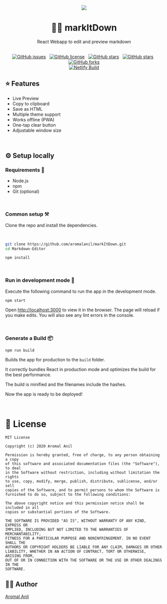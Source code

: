 
<div align="center">
<img src="https://raw.githubusercontent.com/aromalanil/markItDown/master/art/github_preview.webp" />
<h1>✍🏻 markItDown</h1>
<p>React Webapp to edit and preview markdown<p/><br/>
<a href="https://github.com/aromalanil/markItDown/issues"><img alt="GitHub issues" src="https://img.shields.io/github/issues/aromalanil/markItDown?style=for-the-badge"></a>&nbsp;&nbsp;
<a href="https://github.com/aromalanil/markItDown/blob/master/LICENSE"><img alt="GitHub license" src="https://img.shields.io/github/license/aromalanil/markItDown?style=for-the-badge"></a>&nbsp;&nbsp;
<a href="https://github.com/aromalanil/markItDown/stargazers"><img alt="GitHub stars" src="https://img.shields.io/github/stars/aromalanil/markItDown?style=for-the-badge"></a>&nbsp;&nbsp;
<a href="https://github.com/aromalanil/markItDown"><img alt="GitHub stars" src="https://img.shields.io/github/repo-size/aromalanil/markItDown?style=for-the-badge"></a>&nbsp;&nbsp;
<a href="https://github.com/aromalanil/markItDown/network"><img alt="GitHub forks" src="https://img.shields.io/github/forks/aromalanil/markItDown?style=for-the-badge"></a><br/>
<a href="https://app.netlify.com/sites/markitdown/deploys"><img alt="Netlify Build" src="https://api.netlify.com/api/v1/badges/281d5586-42a8-4ddf-8daf-50279fcd9148/deploy-status"></a>
</div>


## ⭐ Features

* Live Preview
* Copy to clipboard
* Save as HTML
* Multiple theme support
* Works offline (PWA)
* One-tap clear button
* Adjustable window size

<br/>

## ⚙ Setup locally

### Requirements 🍫

- Node.js
- npm
- Git (optional)

<br/>

### Common setup ⚒ 

Clone the repo and install the dependencies.

<br/>

```bash
git clone https://github.com/aromalanil/markItDown.git
cd Markdown-Editor
```

```bash
npm install
```

<br/>

### Run in development mode 🧪

Execute the following command to run the app in the development mode.


```
npm start
```


Open [http://localhost:3000](http://localhost:3000) to view it in the browser.
The page will reload if you make edits. You will also see any lint errors in the console.

<br/>

### Generate a Build 📦

```
npm run build
```

Builds the app for production to the `build` folder.<br />

It correctly bundles React in production mode and optimizes the build for the best performance.

The build is minified and the filenames include the hashes.<br />

Now the app is ready to be deployed!

<br/>

# 📜 License

```
MIT License

Copyright (c) 2020 Aromal Anil

Permission is hereby granted, free of charge, to any person obtaining a copy
of this software and associated documentation files (the "Software"), to deal
in the Software without restriction, including without limitation the rights
to use, copy, modify, merge, publish, distribute, sublicense, and/or sell
copies of the Software, and to permit persons to whom the Software is
furnished to do so, subject to the following conditions:

The above copyright notice and this permission notice shall be included in all
copies or substantial portions of the Software.

THE SOFTWARE IS PROVIDED "AS IS", WITHOUT WARRANTY OF ANY KIND, EXPRESS OR
IMPLIED, INCLUDING BUT NOT LIMITED TO THE WARRANTIES OF MERCHANTABILITY,
FITNESS FOR A PARTICULAR PURPOSE AND NONINFRINGEMENT. IN NO EVENT SHALL THE
AUTHORS OR COPYRIGHT HOLDERS BE LIABLE FOR ANY CLAIM, DAMAGES OR OTHER
LIABILITY, WHETHER IN AN ACTION OF CONTRACT, TORT OR OTHERWISE, ARISING FROM,
OUT OF OR IN CONNECTION WITH THE SOFTWARE OR THE USE OR OTHER DEALINGS IN THE
SOFTWARE.
```

## ✍🏻 Author
[Aromal Anil](https://aromalanil.me)
